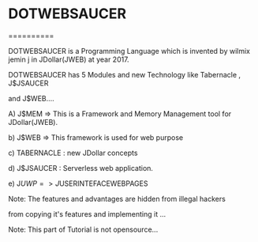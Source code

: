 # DOTWEBSAUCER
==========


 DOTWEBSAUCER  is  a  Programming Language which   is  invented  by  wilmix  jemin  j  in JDollar(JWEB)  at  year  2017.


DOTWEBSAUCER  has  5  Modules  and  new  Technology  like  Tabernacle ,  J$JSAUCER 

and J$WEB....

A) J$MEM  =>  This  is  a  Framework  and  Memory  Management  tool for  JDollar(JWEB).


b) J$WEB => This  framework  is  used for  web purpose

c) TABERNACLE : new  JDollar  concepts

d)  J$JSAUCER : Serverless  web application.

e) J$UWP => J$USERINTEFACEWEBPAGES

Note:  The  features   and  advantages  are   hidden  from  illegal  hackers

from   copying  it's  features  and  implementing  it ...

Note:  This  part  of   Tutorial  is  not  opensource...
